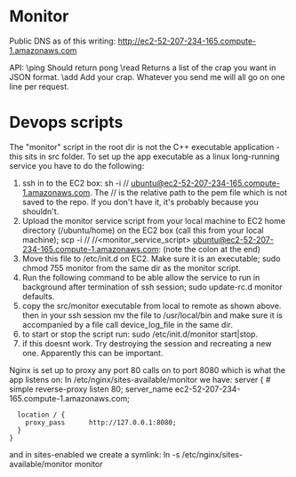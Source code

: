 # Monitor
Public DNS as of this writing: http://ec2-52-207-234-165.compute-1.amazonaws.com

API: \ping
		Should return pong
	 \read
	 	Returns a list of the crap you want in JSON format.
	 \add
	 	Add your crap. Whatever you send me will all go on one line per request.

# Devops scripts
The "monitor" script in the root dir is not the C++ executable application - this sits in src folder. To set up the app executable as a linux long-running service you have to do the following:
1) ssh in to the EC2 box: sh -i <path>/<to>/<pem> ubuntu@ec2-52-207-234-165.compute-1.amazonaws.com. The <path>/<to>/<pem> is the relative path to the pem file which is not saved to the repo. 
	If you don't have it, it's probably because you shouldn't.
2) Upload the monitor service script from your local machine to EC2 home directory (/ubuntu/home) on the EC2 box (call this from your local machine);
	scp -i <path>/<to>/<pem> <path>/<to>/<monitor_service_script> ubuntu@ec2-52-207-234-165.compute-1.amazonaws.com: (note the colon at the end)
3) Move this file to /etc/init.d on EC2. Make sure it is an executable; sudo chmod 755 monitor from the same dir as the monitor script.
4) Run the following command to be able allow the service to run in background after termination of ssh session; sudo update-rc.d monitor defaults.
5) copy the src/monitor executable from local to remote as shown above. then in your ssh session mv the file to /usr/local/bin and make sure it is accompanied by a file call device_log_file in the same dir.
6) to start or stop the script run: sudo /etc/init.d/monitor start|stop.
7) if this doesnt work. Try destroying the session and recreating a new one. Apparently this can be important.

Nginx is set up to proxy any port 80 calls on to port 8080 which is what the app listens on:
In /etc/nginx/sites-available/monitor we have:
	server { # simple reverse-proxy
	  listen       80;
	  server_name  ec2-52-207-234-165.compute-1.amazonaws.com;

	  location / {
		proxy_pass      http://127.0.0.1:8080;
	  }
	}
and in sites-enabled we create a symlink: ln -s /etc/nginx/sites-available/monitor monitor

